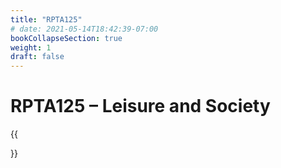 ```yaml
---
title: "RPTA125"
# date: 2021-05-14T18:42:39-07:00
bookCollapseSection: true
weight: 1
draft: false
---
```


# RPTA125 – Leisure and Society

{{<section>}}
